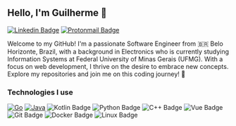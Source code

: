 ## Hello, I'm Guilherme 👋

[![Linkedin Badge](https://img.shields.io/badge/-guilhermenovaisdesouza-blue?style=flat&logo=Linkedin&logoColor=white&link=https://www.linkedin.com/in/guilhermenovaisdesouza/)](https://www.linkedin.com/in/guilhermenovaisdesouza/)
[![Protonmail Badge](https://img.shields.io/badge/guilhermenovaisdesouza@proton.me-8B89CC?style=flat&logo=protonmail&logoColor=white)](mailto:guilhermenovaisdesouza@proton.me)

Welcome to my GitHub! I'm a passionate Software Engineer from 🇧🇷 Belo Horizonte, Brazil, with a background in Electronics who is currently studying Information Systems at Federal University of Minas Gerais (UFMG). With a focus on web development, I thrive on the desire to embrace new concepts. Explore my repositories and join me on this coding journey! 🚀

### Technologies I use

[![Go](https://img.shields.io/badge/Go-%2300ADD8.svg?&logo=go&logoColor=white)](#)
[![Java](https://img.shields.io/badge/Java-%23ED8B00.svg?logo=openjdk&logoColor=white)](#)
![Kotlin Badge](https://img.shields.io/badge/-Kotlin-0095D5?style=flat-square&logo=kotlin&logoColor=white)
![Python Badge](https://img.shields.io/badge/-Python-3776AB?style=flat-square&logo=python&logoColor=white)
![C++ Badge](https://img.shields.io/badge/-C++-00599C?style=flat-square&logo=c%2B%2B&logoColor=white)
![Vue Badge](https://img.shields.io/badge/-Vue-4FC08D?style=flat-square&logo=vue.js&logoColor=white)
![Git Badge](https://img.shields.io/badge/-Git-F05032?style=flat-square&logo=git&logoColor=white)
![Docker Badge](https://img.shields.io/badge/-Docker-46a2f1?style=flat-square&logo=docker&logoColor=white)
![Linux Badge](https://img.shields.io/badge/-Linux-FCC624?style=flat-square&logo=linux&logoColor=white)

